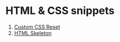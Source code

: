 # HTML & CSS snippets

1. [Custom CSS Reset](https://www.joshwcomeau.com/css/custom-css-reset/)
2. [HTML Skeleton](https://www.joshwcomeau.com/snippets/html/html-skeleton/)
